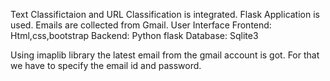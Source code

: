 Text Classifictaion and URL Classification is integrated. Flask Application is used.
Emails are collected from Gmail.
User Interface
Frontend: Html,css,bootstrap
Backend: Python flask
Database: Sqlite3

Using imaplib library the latest email from the gmail account is got.
For that we have to specify the email id and password.
